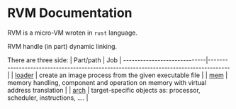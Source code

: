# RVM Documentation

RVM is a micro-VM wroten in `rust` language.

RVM handle (in part) dynamic linking.

There are three side:
| Part/path                  | Job                                                                                 |
-----------------------------|-------------------------------------------------------------------------------------|
| [loader](../src/loader)    | create an image process from the given executable file                              |
| [mem](../src/mem)          | memory handling, component and operation on memory with virtual address translation |
| [arch](../src/arch)        | target-specific objects as: processor, scheduler, instructions, ....                |

